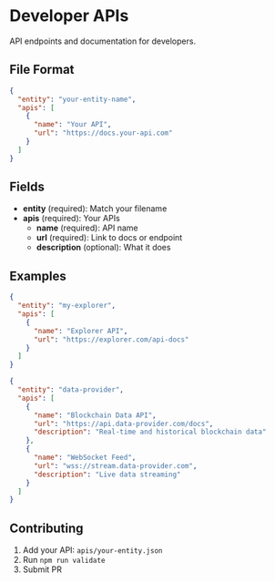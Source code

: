 # Developer APIs

API endpoints and documentation for developers.

## File Format

```json
{
  "entity": "your-entity-name",
  "apis": [
    {
      "name": "Your API",
      "url": "https://docs.your-api.com"
    }
  ]
}
```

## Fields

- **entity** (required): Match your filename
- **apis** (required): Your APIs
  - **name** (required): API name
  - **url** (required): Link to docs or endpoint
  - **description** (optional): What it does

## Examples

```json
{
  "entity": "my-explorer",
  "apis": [
    {
      "name": "Explorer API",
      "url": "https://explorer.com/api-docs"
    }
  ]
}
```

```json
{
  "entity": "data-provider",
  "apis": [
    {
      "name": "Blockchain Data API",
      "url": "https://api.data-provider.com/docs",
      "description": "Real-time and historical blockchain data"
    },
    {
      "name": "WebSocket Feed",
      "url": "wss://stream.data-provider.com",
      "description": "Live data streaming"
    }
  ]
}
```

## Contributing

1. Add your API: `apis/your-entity.json`
2. Run `npm run validate`
3. Submit PR
